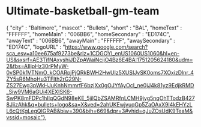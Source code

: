 # Ultimate-basketball-gm-team
  { "city" : "Baltimore",       "mascot" : "Bullets",          "short" : "BAL", 	"homeText" : "FFFFFF",	"homeMain" : "006BB6",	"homeSecondary" : "ED174C",	"awayText" : "006BB6",	"awayMain" : "FFFFFF", "awaySecondary" : "ED174C",  "logoURL" :  "https://www.google.com/search?sca_esv=a10ee675af9273be&rlz=1CDGOYI_enUS1060US1060&hl=en-US&sxsrf=AE3TifNAxyshiJDZpAWaiNcijO4Bz6E4BA:1751205624180&udm=2&fbs=AIIjpHz30rPMyW-0vSP0k1VTNmO_kCOARpjPjQRkBWH2HwUIz5XUSIJvSK0oms7XOxizDlnr_4ZY5sR6MhoHu3TFlth2rG29N-ZS27Ewg3pWkHJuKnhNmmrfF6bzjXx0gOJYfAyOcI_ne0jJ4k81yz9EdjkRMD_Siw9VM6aGUi4XEXISK6-SwPK8mFDPc1hIIqQGdN98eKE_5jilQbZSAMRfnLCMH9jyg5nqOhTTodzB4278JiizAhk&q=bullets+logo&sa=X&ved=2ahUKEwjvuqGp5ZaOAxX9l4kEHYzLL6cQtKgLegQIGRAB&biw=390&bih=669&dpr=3#vhid=qJuZOsUdK9TeaM&vssid=mosaic"},
